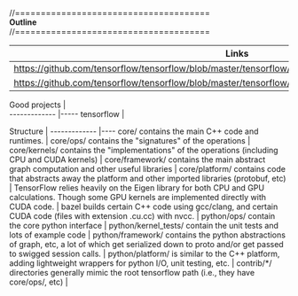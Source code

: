 
//======================================<br />
**Outline** <br />
//======================================<br />


Links | Comments
------------- |------
https://github.com/tensorflow/tensorflow/blob/master/tensorflow/core/common_runtime/direct_session.cc  |
https://github.com/tensorflow/tensorflow/blob/master/tensorflow/core/common_runtime/executor.cc |


Good projects |       
------------- |-----
tensorflow |


Structure     |
------------- |----
core/ contains the main C++ code and runtimes. | 
core/ops/ contains the "signatures" of the operations |
core/kernels/ contains the "implementations" of the operations (including CPU and CUDA kernels) |
core/framework/ contains the main abstract graph computation and other useful libraries | 
core/platform/ contains code that abstracts away the platform and other imported libraries (protobuf, etc) | 
TensorFlow relies heavily on the Eigen library for both CPU and GPU calculations.  Though some GPU kernels are implemented directly with CUDA code. | 
bazel builds certain C++ code using gcc/clang, and certain CUDA code (files with extension .cu.cc) with nvcc. |
python/ops/ contain the core python interface |
python/kernel_tests/ contain the unit tests and lots of example code |
python/framework/ contains the python abstractions of graph, etc, a lot of which get serialized down to proto and/or get passed to swigged session calls. |
python/platform/ is similar to the C++ platform, adding lightweight wrappers for python I/O, unit testing, etc. |
contrib/*/ directories generally mimic the root tensorflow path (i.e., they have core/ops/, etc) |





